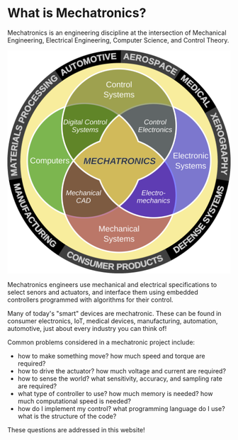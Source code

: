 # What is Mechatronics?

Mechatronics is an engineering discipline at the intersection of Mechanical Engineering, Electrical Engineering, Computer Science, and Control Theory.  

![Mechatronics Diagram](/images/mechatronics.svg)

Mechatronics engineers use mechanical and electrical specifications to select senors and actuators, and interface them using embedded controllers programmed with algorithms for their control.  

Many of today's "smart" devices are mechatronic. These can be found in consumer electronics, IoT, medical devices, manufacturing, automation, automotive, just about every industry you can think of!  

Common problems considered in a mechatronic project include:
* how to make something move? how much speed and torque are required?
* how to drive the actuator? how much voltage and current are required?
* how to sense the world? what sensitivity, accuracy, and sampling rate are required?
* what type of controller to use? how much memory is needed? how much computational speed is needed?
* how do I implement my control? what programming language do I use? what is the structure of the code?

These questions are addressed in this website!